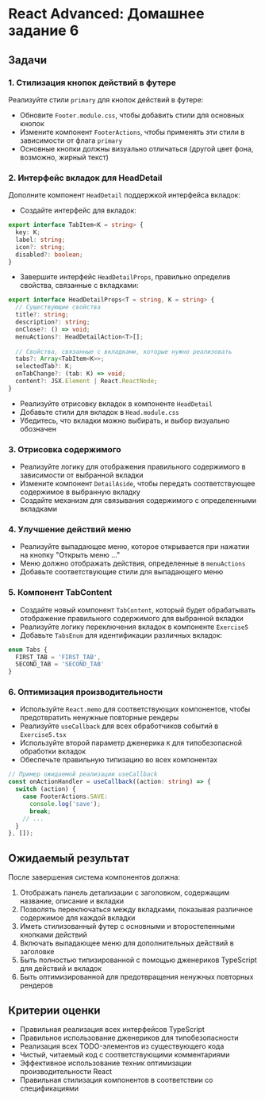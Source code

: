 # React Advanced: Домашнее задание 6

## Задачи

### 1. Стилизация кнопок действий в футере

Реализуйте стили `primary` для кнопок действий в футере:

- Обновите `Footer.module.css`, чтобы добавить стили для основных кнопок
- Измените компонент `FooterActions`, чтобы применять эти стили в зависимости от флага `primary`
- Основные кнопки должны визуально отличаться (другой цвет фона, возможно, жирный текст)

### 2. Интерфейс вкладок для HeadDetail

Дополните компонент `HeadDetail` поддержкой интерфейса вкладок:

- Создайте интерфейс для вкладок:

```typescript
export interface TabItem<K = string> {
  key: K;
  label: string;
  icon?: string;
  disabled?: boolean;
}
```

- Завершите интерфейс `HeadDetailProps`, правильно определив свойства, связанные с вкладками:

```typescript
export interface HeadDetailProps<T = string, K = string> {
  // Существующие свойства
  title?: string;
  description?: string;
  onClose?: () => void;
  menuActions?: HeadDetailAction<T>[];
  
  // Свойства, связанные с вкладками, которые нужно реализовать
  tabs?: Array<TabItem<K>>;
  selectedTab?: K;
  onTabChange?: (tab: K) => void;
  content?: JSX.Element | React.ReactNode;
}
```

- Реализуйте отрисовку вкладок в компоненте `HeadDetail`
- Добавьте стили для вкладок в `Head.module.css`
- Убедитесь, что вкладки можно выбирать, и выбор визуально обозначен

### 3. Отрисовка содержимого

- Реализуйте логику для отображения правильного содержимого в зависимости от выбранной вкладки
- Измените компонент `DetailAside`, чтобы передать соответствующее содержимое в выбранную вкладку
- Создайте механизм для связывания содержимого с определенными вкладками


### 4. Улучшение действий меню

- Реализуйте выпадающее меню, которое открывается при нажатии на кнопку "Открыть меню ..."
- Меню должно отображать действия, определенные в `menuActions`
- Добавьте соответствующие стили для выпадающего меню

### 5. Компонент TabContent

- Создайте новый компонент `TabContent`, который будет обрабатывать отображение правильного содержимого для выбранной вкладки
- Реализуйте логику переключения вкладок в компоненте `Exercise5`
- Добавьте `TabsEnum` для идентификации различных вкладок:

```typescript
enum Tabs {
  FIRST_TAB = 'FIRST_TAB',
  SECOND_TAB = 'SECOND_TAB'
}
```


### 6. Оптимизация производительности

- Используйте `React.memo` для соответствующих компонентов, чтобы предотвратить ненужные повторные рендеры
- Реализуйте `useCallback` для всех обработчиков событий в `Exercise5.tsx`
- Используйте второй параметр дженерика `K` для типобезопасной обработки вкладок
- Обеспечьте правильную типизацию во всех компонентах

```typescript
// Пример ожидаемой реализации useCallback
const onActionHandler = useCallback((action: string) => {
  switch (action) {
    case FooterActions.SAVE:
      console.log('save');
      break;
    // ...
  }
}, []);
```

## Ожидаемый результат

После завершения система компонентов должна:

1. Отображать панель детализации с заголовком, содержащим название, описание и вкладки
2. Позволять переключаться между вкладками, показывая различное содержимое для каждой вкладки
3. Иметь стилизованный футер с основными и второстепенными кнопками действий
4. Включать выпадающее меню для дополнительных действий в заголовке
5. Быть полностью типизированной с помощью дженериков TypeScript для действий и вкладок
6. Быть оптимизированной для предотвращения ненужных повторных рендеров

## Критерии оценки

- Правильная реализация всех интерфейсов TypeScript
- Правильное использование дженериков для типобезопасности
- Реализация всех TODO-элементов из существующего кода
- Чистый, читаемый код с соответствующими комментариями
- Эффективное использование техник оптимизации производительности React
- Правильная стилизация компонентов в соответствии со спецификациями

